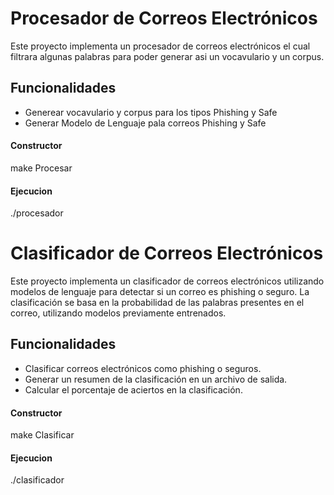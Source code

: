 # Procesador de Correos Electrónicos

Este proyecto implementa un procesador de correos electrónicos el cual filtrara algunas palabras para poder generar asi un vocavulario y un corpus.

## Funcionalidades

- Generear vocavulario y corpus para los tipos Phishing y Safe
- Generar Modelo de Lenguaje pala correos Phishing y Safe

#### Constructor

make Procesar

#### Ejecucion

./procesador

# Clasificador de Correos Electrónicos

Este proyecto implementa un clasificador de correos electrónicos utilizando modelos de lenguaje para detectar si un correo es phishing o seguro. La clasificación se basa en la probabilidad de las palabras presentes en el correo, utilizando modelos previamente entrenados.

## Funcionalidades

- Clasificar correos electrónicos como phishing o seguros.
- Generar un resumen de la clasificación en un archivo de salida.
- Calcular el porcentaje de aciertos en la clasificación.

#### Constructor

make Clasificar

#### Ejecucion

./clasificador